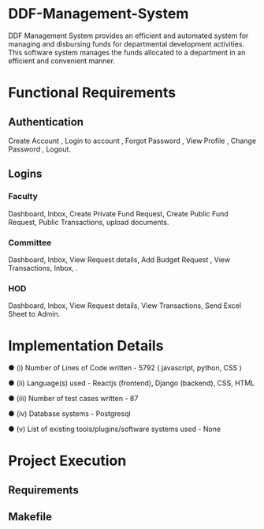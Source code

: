 # DDF-Management-System

DDF Management System provides an efficient and automated system for managing and disbursing funds for departmental development activities. This software system manages the funds allocated to a department in an efficient and convenient manner.

# Functional Requirements

## Authentication 
Create Account , Login to account , Forgot Password , View Profile , Change Password , Logout.

## Logins
### Faculty 
Dashboard, Inbox, Create Private Fund Request, Create Public Fund Request, Public Transactions, upload documents.
### Committee 
Dashboard, Inbox, View Request details, Add Budget Request , View Transactions, Inbox, .
### HOD 
Dashboard, Inbox, View Request details, View Transactions, Send Excel Sheet to Admin.

# Implementation Details

● (i) Number of Lines of Code written - 5792 ( javascript, python, CSS )

● (ii) Language(s) used - Reactjs (frontend), Django (backend), CSS, HTML

● (iii) Number of test cases written - 87

● (iv) Database systems - Postgresql

● (v) List of existing tools/plugins/software systems used - None

# Project Execution

## Requirements
## Makefile
